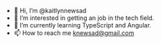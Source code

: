 - 👋 Hi, I’m @kaitlynnewsad
- 👀 I’m interested in getting an job in the tech field.
- 🌱 I’m currently learning TypeScript and Angular.
- 📫 How to reach me knewsad@gmail.com

<!---
kaitlynnewsad/kaitlynnewsad is a ✨ special ✨ repository because its `README.md` (this file) appears on your GitHub profile.
You can click the Preview link to take a look at your changes.
--->
